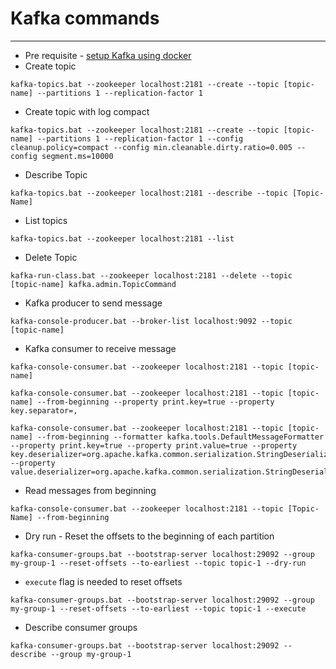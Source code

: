 # Kafka commands
------
* Pre requisite - [setup Kafka using docker](setup-with-docker.md)
* Create topic
```
kafka-topics.bat --zookeeper localhost:2181 --create --topic [topic-name] --partitions 1 --replication-factor 1
```
* Create topic with log compact
```
kafka-topics.bat --zookeeper localhost:2181 --create --topic [topic-name] --partitions 1 --replication-factor 1 --config cleanup.policy=compact --config min.cleanable.dirty.ratio=0.005 --config segment.ms=10000
```
* Describe Topic
```
kafka-topics.bat --zookeeper localhost:2181 --describe --topic [Topic-Name]
```
* List topics
```
kafka-topics.bat --zookeeper localhost:2181 --list
```
* Delete Topic
```
kafka-run-class.bat --zookeeper localhost:2181 --delete --topic [topic-name] kafka.admin.TopicCommand
```
* Kafka producer to send message
```
kafka-console-producer.bat --broker-list localhost:9092 --topic [topic-name]
```
* Kafka consumer to receive message
```
kafka-console-consumer.bat --zookeeper localhost:2181 --topic [topic-name]

kafka-console-consumer.bat --zookeeper localhost:2181 --topic [topic-name] --from-beginning --property print.key=true --property key.separator=,

kafka-console-consumer.bat --zookeeper localhost:2181 --topic [topic-name] --from-beginning --formatter kafka.tools.DefaultMessageFormatter --property print.key=true --property print.value=true --property key.deserializer=org.apache.kafka.common.serialization.StringDeserializer --property value.deserializer=org.apache.kafka.common.serialization.StringDeserializer
```
* Read messages from beginning
```
kafka-console-consumer.bat --zookeeper localhost:2181 --topic [Topic-Name] --from-beginning
```
* Dry run - Reset the offsets to the beginning of each partition
```
kafka-consumer-groups.bat --bootstrap-server localhost:29092 --group my-group-1 --reset-offsets --to-earliest --topic topic-1 --dry-run
```
* `execute` flag is needed to reset offsets
```
kafka-consumer-groups.bat --bootstrap-server localhost:29092 --group my-group-1 --reset-offsets --to-earliest --topic topic-1 --execute
```
* Describe consumer groups
```
kafka-consumer-groups.bat --bootstrap-server localhost:29092 --describe --group my-group-1
```